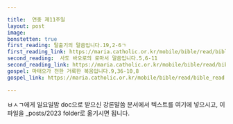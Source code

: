 ```yaml
---

title:  연중 제11주일
layout: post 
image:  
bonstetten: true
first_reading: 탈출기의 말씀입니다.19,2-6ㄱ
first_reading_link: https://maria.catholic.or.kr/mobile/bible/read/bible_read.asp?m=2&n=151&p=8
second_reading:  사도 바오로의 로마서 말씀입니다.5,6-11
second_reading_link: https://maria.catholic.or.kr/mobile/bible/read/bible_read.asp?m=2&n=167&p=3
gospel: 마태오가 전한 거룩한 복음입니다.9,36-10,8
gospel_link: https://maria.catholic.or.kr/mobile/bible/read/bible_read.asp?m=2&n=150&p=14

---
```



ㅂㅅㄱ에게 일요일밤 doc으로 받으신
강론말씀 문서에서
텍스트를 여기에 넣으시고,
이 파일을 _posts/2023 folder로 옮기시면 됩니다.
